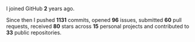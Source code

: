 I joined GitHub **2** years ago.

Since then I pushed **1131** commits, opened **96** issues, submitted **60** pull requests, received **80** stars across **15** personal projects and contributed to **33** public repositories.
